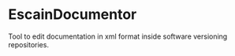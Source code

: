 # EscainDocumentor
Tool to edit documentation in xml format inside software versioning repositories.
